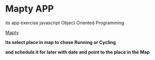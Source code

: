 # Mapty APP
its app exercise javascript Object Oriented Programming

[Mapty](https://mapty-app00.netlify.app "Mapty Website url")

**Its select place in map to chose Running or Cycling**

**and schedule it for later with date and point to the place in the Map**